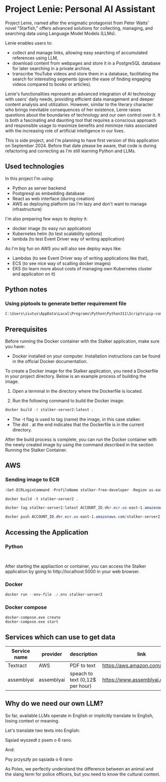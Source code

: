 # Project Lenie: Personal AI Assistant

Project Lenie, named after the enigmatic protagonist from Peter Watts' novel "Starfish," 
offers advanced solutions for collecting, managing, and searching data using 
Language Model Models (LLMs). 

Lenie enables users to:
* collect and manage links, allowing easy searching of accumulated references using LLM,
* download content from webpages and store it in a PostgreSQL database for later searching in a private archive,
* transcribe YouTube videos and store them in a database, facilitating the search for interesting segments (given the ease of finding engaging videos compared to books or articles).

Lenie's functionalities represent an advanced integration of AI technology with users' daily needs, providing efficient data management and deeper content analysis and utilization. However, similar to the literary character who brings inevitable consequences of her existence, Lenie raises questions about the boundaries of technology and our own control over it. It is both a fascinating and daunting tool that requires a conscious approach and responsible usage to maximize benefits and minimize risks associated with the increasing role of artificial intelligence in our lives.

This is side project, and I'm planning to have first version of this application on September 2024. Before that date please be aware, that code is during refactoring and correcting  as I'm still learning Python and LLMs.

## Used technologies
In this project I'm using:
* Python as server backend
* Postgresql as embedding database
* React as web interface (during creation)
* AWS as deploying platform (as I'm lazy and don't want to manage infrastructure)

I'm also preparing few ways to deploy it:
* docker image (to easy run application)
* Kubernetes helm (to test scalability options)
* lambda (to test Event Driver way of writing application)

As I'm big fun on AWS you will also see deploy ways like:
* Lambdas (to see Event Driver way of writing applications like that),
* ECS (to see nice way of scalling docker images)
* EKS (to learn more about costs of managing own Kubernetes cluster and application on it)


## Python notes

### Using piptools to generate better requirement file

```powershell
C:\Users\ziutus\AppData\Local\Programs\Python\Python311\Scripts\pip-compile.exe requirements.piptools --upgrade
```


## Prerequisites
Before running the Docker container with the Stalker application, make sure you have:

* Docker installed on your computer. Installation instructions can be found in the official Docker documentation.

To create a Docker image for the Stalker application, you need a Dockerfile in your project directory. Below is an example process of building the image.

1. Open a terminal in the directory where the Dockerfile is located.

2. Run the following command to build the Docker image:

```bash
docker build -t stalker-server2:latest .
```

* The -t flag is used to tag (name) the image, in this case stalker.
* The dot . at the end indicates that the Dockerfile is in the current directory.

After the build process is complete, you can run the Docker container with the newly created image by using the command described in the section Running the Stalker Container.

## AWS

### Sending image to ECR
```powershell
(Get-ECRLoginCommand -ProfileName stalker-free-developer -Region us-east-1).Password | docker login --username AWS --password-stdin 234876388473.dkr.ecr.us-east-1.amazonaws.com
```

```powershell
docker build -t stalker-server2 .
```
```powershell
docker tag stalker-server2:latest ACCOUNT_ID.dkr.ecr.us-east-1.amazonaws.com/stalker-server2:latest
```

```powershell
docker push ACCOUNT_ID.dkr.ecr.us-east-1.amazonaws.com/stalker-server2:latest
```


## Accessing the Application

### Python

```python
 
```

After starting the appliaction or container, you can access the Stalker application by going to http://localhost:5000 in your web browser.

### Docker

```powershell
docker run --env-file ./.env stalker-server2
```

### Docker compose

```shell
docker-compose.exe create 
docker-compose.exe start
```

## Services which can use to get data

| Service name | provider   | description | link |
|-------------|------------|---|------|
| Textract    | AWS        | PDF to text | https://aws.amazon.com/textract/     |
| assemblyai  | assemblyai | speach to text (0,12$ per  hour) | https://www.assemblyai.com/ |

## Why do we need our own LLM?
So far, available LLMs operate in English or implicitly translate to English, losing context or meaning.

Let's translate two texts into English:

Sąsiad wyszedł z psem o 6 rano.

And:

Psy przyszły po sąsiada o 6 rano

As Poles, we perfectly understand the difference between an animal and the slang term for police officers, but you need to know the cultural context.
